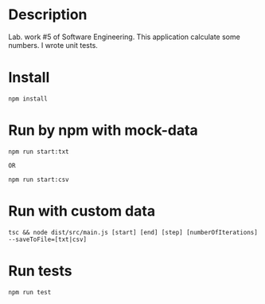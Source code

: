 # Description
Lab. work #5 of Software Engineering. This application calculate some numbers. I wrote unit tests.

# Install
```
npm install
```

# Run by npm with mock-data
```
npm run start:txt

OR

npm run start:csv
```

# Run with custom data
```
tsc && node dist/src/main.js [start] [end] [step] [numberOfIterations] --saveToFile=[txt|csv]
```

# Run tests
```
npm run test
```